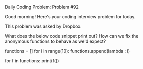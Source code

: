 Daily Coding Problem: Problem #92

Good morning! Here's your coding interview problem for today.

This problem was asked by Dropbox.

What does the below code snippet print out? How can we fix the anonymous functions to behave as we'd expect?

functions = []
for i in range(10):
    functions.append(lambda : i)

for f in functions:
    print(f())